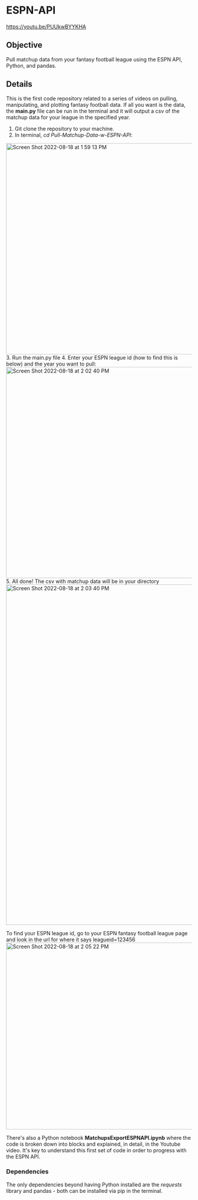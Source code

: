 # ESPN-API

https://youtu.be/PUUkwBYYKHA

## Objective
Pull matchup data from your fantasy football league using the ESPN API, Python, and pandas.

## Details
This is the first code repository related to a series of videos on pulling, manipulating, and plotting fantasy football data. If all you want is the data, the **main.py** file can be run in the terminal and it will output a csv of the matchup data for your league in the specified year. 

1. Git clone the repository to your machine.
2. In terminal, *cd Pull-Matchup-Data-w-ESPN-API*:
<img width="573" alt="Screen Shot 2022-08-18 at 1 59 13 PM" src="https://user-images.githubusercontent.com/29851231/185473271-6894aa8b-1f9d-4692-a507-b28d5aed4c35.png">
3. Run the main.py file
4. Enter your ESPN league id (how to find this is below) and the year you want to pull:
<img width="573" alt="Screen Shot 2022-08-18 at 2 02 40 PM" src="https://user-images.githubusercontent.com/29851231/185473930-0473d368-a97a-4e76-b0e4-897885eb8973.png">
5. All done! The csv with matchup data will be in your directory
<img width="924" alt="Screen Shot 2022-08-18 at 2 03 40 PM" src="https://user-images.githubusercontent.com/29851231/185474104-9457db2d-0791-4414-9532-122f3a0428a6.png">

To find your ESPN league id, go to your ESPN fantasy football league page and look in the url for where it says leagueid=123456
<img width="507" alt="Screen Shot 2022-08-18 at 2 05 22 PM" src="https://user-images.githubusercontent.com/29851231/185474391-777c13c6-d29a-48c5-a559-15fe680d0bf0.png">

There's also a Python notebook **MatchupsExportESPNAPI.ipynb** where the code is broken down into blocks and explained, in detail, in the Youtube video. It's key to understand this first set of code in order to progress with the ESPN API.

### Dependencies
The only dependencies beyond having Python installed are the *requests* library and pandas - both can be installed via pip in the terminal.
